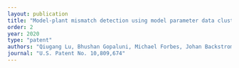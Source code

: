 ```yaml
---
layout: publication
title: "Model-plant mismatch detection using model parameter data clustering for paper machines or other systems"
order: 2
year: 2020
type: "patent"
authors: "Qiugang Lu, Bhushan Gopaluni, Michael Forbes, Johan Backstrom, Guy A. Dumont, Philip Loewen"
journal: "U.S. Patent No. 10,809,674"
---
```

